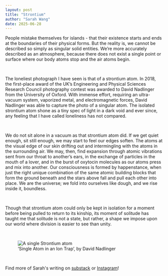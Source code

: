 ```yaml
---
layout: post
title: "Strontium"
author: "Sarah Wang"
date: 2025-06-28
---
```


People mistake themselves for islands - that their existence starts and ends at the boundaries of their physical forms. But the reality is, we cannot be described so simply as singular solid entities. We’re more accurately described as an atmosphere, because there does not exist a single point or surface where our body atoms stop and the air atoms begin.

<br>

The loneliest photograph I have seen is that of a strontium atom. In 2018, the first-place award of the UK’s Engineering and Physical Sciences Research Council photography contest was awarded to David Nadlinger from the University of Oxford. With immense effort, requiring an ultra-vacuum system, vaporized metal, and electromagnetic forces, David Nadlinger was able to capture the photo of a singular atom. The isolated strontium atom shone as a tiny spec of light in a dark void and ever since, any feeling that I have called loneliness has not compared.

<br>

We do not sit alone in a vacuum as that strontium atom did. If we get quiet enough, sit still enough, we may start to feel our edges soften. The atoms at the visual edge of our skin drifting out and intermingling with the atoms in the surrounding air. We may, then, find expansion through atomic vibrations sent from our throat to another’s ears, in the exchange of particles in the mouth of a lover, and in the burst of oxytocin molecules as our atoms press and mix into another. Our consciousness is formed by happenstance, when just the right unique combination of the same atomic building blocks that form the ground beneath and the stars above fall and pull each other into place. We are the universe; we fold into ourselves like dough, and we rise inside it, boundless.

<br>

Though that strontium atom could only be kept in isolation for a moment before being pulled to return to its kinship, its moment of solitude has taught me that solitude is not a state, but rather, a shape we impose upon our world where division is easier to see than unity.

<br>

<figure>
  <img alt="A single Strontium atom" src="{{ "/assets/images/strontium.webp" | relative_url }}" />
  <figcaption>
    ‘Single Atom in an Ion Trap’, by David Nadlinger
  </figcaption>
</figure>

<br>

Find more of Sarah's writing on [substack](https://substack.com/@swangxswang) or [Instagram](https://www.instagram.com/swangxswang/)!

